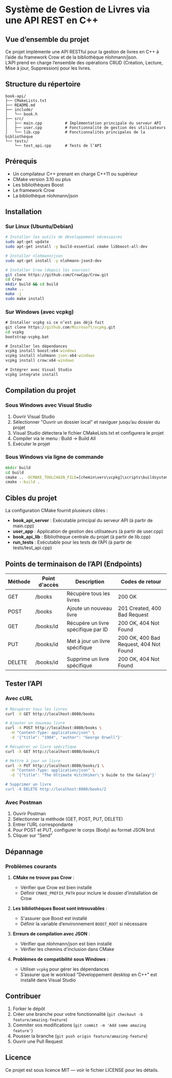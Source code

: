 # Système de Gestion de Livres via une API REST en C++

## Vue d’ensemble du projet  
Ce projet implémente une API RESTful pour la gestion de livres en C++ à l’aide du framework Crow et de la bibliothèque nlohmann/json.  
L’API prend en charge l’ensemble des opérations CRUD (Création, Lecture, Mise à jour, Suppression) pour les livres.

## Structure du répertoire
```
book-api/
├── CMakeLists.txt
├── README.md
├── include/
│   └── book.h
├── src/
│   ├── main.cpp          # Implémentation principale du serveur API
│   ├── user.cpp          # Fonctionnalité de gestion des utilisateurs
│   └── lib.cpp           # Fonctionnalités principales de la bibliothèque
└── tests/
    └── test_api.cpp      # Tests de l’API
```

## Prérequis
- Un compilateur C++ prenant en charge C++11 ou supérieur
- CMake version 3.10 ou plus
- Les bibliothèques Boost
- Le framework Crow
- La bibliothèque nlohmann/json

## Installation

### Sur Linux (Ubuntu/Debian)
```bash
# Installer les outils de développement nécessaires
sudo apt-get update
sudo apt-get install -y build-essential cmake libboost-all-dev

# Installer nlohmann/json
sudo apt-get install -y nlohmann-json3-dev

# Installer Crow (depuis les sources)
git clone https://github.com/CrowCpp/Crow.git
cd Crow
mkdir build && cd build
cmake ..
make -j
sudo make install
```

### Sur Windows (avec vcpkg)
```cmd
# Installer vcpkg si ce n’est pas déjà fait
git clone https://github.com/Microsoft/vcpkg.git
cd vcpkg
bootstrap-vcpkg.bat

# Installer les dépendances
vcpkg install boost:x64-windows
vcpkg install nlohmann-json:x64-windows
vcpkg install crow:x64-windows

# Intégrer avec Visual Studio
vcpkg integrate install
```

## Compilation du projet



### Sous Windows avec Visual Studio
1. Ouvrir Visual Studio  
2. Sélectionner "Ouvrir un dossier local" et naviguer jusqu’au dossier du projet  
3. Visual Studio détectera le fichier CMakeLists.txt et configurera le projet  
4. Compiler via le menu : Build → Build All  
5. Exécuter le projet

### Sous Windows via ligne de commande
```cmd
mkdir build
cd build
cmake .. -DCMAKE_TOOLCHAIN_FILE=[chemin\vers\vcpkg]\scripts\buildsystems\vcpkg.cmake
cmake --build .
```

## Cibles du projet

La configuration CMake fournit plusieurs cibles :

- **book_api_server** : Exécutable principal du serveur API (à partir de main.cpp)  
- **user_app** : Application de gestion des utilisateurs (à partir de user.cpp)  
- **book_api_lib** : Bibliothèque centrale du projet (à partir de lib.cpp)  
- **run_tests** : Exécutable pour les tests de l’API (à partir de tests/test_api.cpp)

## Points de terminaison de l’API (Endpoints)

| Méthode | Point d'accès  | Description                        | Codes de retour |
|---------|----------------|------------------------------------|-----------------|
| GET     | /books         | Récupère tous les livres           | 200 OK          |
| POST    | /books         | Ajoute un nouveau livre            | 201 Created, 400 Bad Request |
| GET     | /books/id      | Récupère un livre spécifique par ID| 200 OK, 404 Not Found |
| PUT     | /books/id      | Met à jour un livre spécifique     | 200 OK, 400 Bad Request, 404 Not Found |
| DELETE  | /books/id      | Supprime un livre spécifique       | 200 OK, 404 Not Found |

## Tester l’API

### Avec cURL
```bash
# Récupérer tous les livres
curl -X GET http://localhost:8080/books

# Ajouter un nouveau livre
curl -X POST http://localhost:8080/books \
  -H "Content-Type: application/json" \
  -d '{"title": "1984", "author": "George Orwell"}'

# Récupérer un livre spécifique
curl -X GET http://localhost:8080/books/1

# Mettre à jour un livre
curl -X PUT http://localhost:8080/books/1 \
  -H "Content-Type: application/json" \
  -d '{"title": "The Ultimate Hitchhiker\'s Guide to the Galaxy"}'

# Supprimer un livre
curl -X DELETE http://localhost:8080/books/2
```

### Avec Postman
1. Ouvrir Postman  
2. Sélectionner la méthode (GET, POST, PUT, DELETE)  
3. Entrer l’URL correspondante  
4. Pour POST et PUT, configurer le corps (Body) au format JSON brut  
5. Cliquer sur "Send"

## Dépannage

### Problèmes courants

1. **CMake ne trouve pas Crow** :
   - Vérifier que Crow est bien installé  
   - Définir `CMAKE_PREFIX_PATH` pour inclure le dossier d’installation de Crow

2. **Les bibliothèques Boost sont introuvables** :
   - S'assurer que Boost est installé  
   - Définir la variable d’environnement `BOOST_ROOT` si nécessaire

3. **Erreurs de compilation avec JSON** :
   - Vérifier que nlohmann/json est bien installé  
   - Vérifier les chemins d'inclusion dans CMake

4. **Problèmes de compatibilité sous Windows** :
   - Utiliser `vcpkg` pour gérer les dépendances  
   - S’assurer que le workload "Développement desktop en C++" est installé dans Visual Studio

## Contribuer
1. Forker le dépôt  
2. Créer une branche pour votre fonctionnalité (`git checkout -b feature/amazing-feature`)  
3. Commiter vos modifications (`git commit -m 'Add some amazing feature'`)  
4. Pousser la branche (`git push origin feature/amazing-feature`)  
5. Ouvrir une Pull Request

## Licence
Ce projet est sous licence MIT — voir le fichier LICENSE pour les détails.
